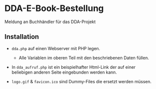 # DDA-E-Book-Bestellung
Meldung an Buchhändler für das DDA-Projekt


## Installation
* `dda.php` auf einen Webserver mit PHP legen.
  * Alle Variablen im oberen Teil mit den beschriebenen Daten füllen.

* In `dda_aufruf.php` ist ein beispielhafter Html-Link der auf einer beliebigen anderen Seite eingebunden werden kann.

* `logo.gif` & `favicon.ico` sind Dummy-Files die ersetzt werden müssen.
